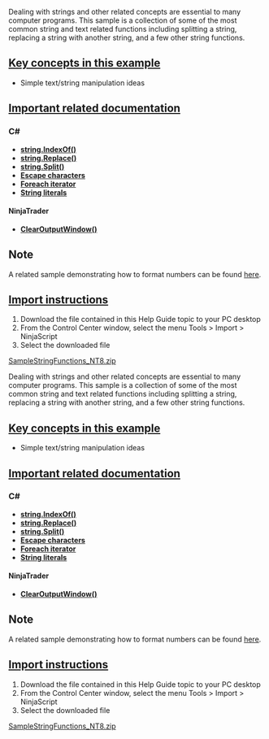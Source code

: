 Dealing with strings and other related concepts are essential to many computer programs. This sample is a collection of some of the most common string and text related functions including splitting a string, replacing a string with another string, and a few other string functions.

## [Key concepts in this example](https://developer.ninjatrader.com/docs/desktop/manipulating_string_objects\#key-concepts-in-this-example)

- Simple text/string manipulation ideas

## [Important related documentation](https://developer.ninjatrader.com/docs/desktop/manipulating_string_objects\#important-related-documentation)

### C\#

- [**string.IndexOf()**](https://learn.microsoft.com/en-us/dotnet/api/system.string.indexof?view=netframework-4.8)
- [**string.Replace()**](https://learn.microsoft.com/en-us/dotnet/api/system.string.replace?view=netframework-4.8)
- [**string.Split()**](https://learn.microsoft.com/en-us/dotnet/api/system.string.split?view=netframework-4.8)
- [**Escape characters**](http://msdn.microsoft.com/en-us/library/h21280bw.aspx)
- [**Foreach iterator**](https://learn.microsoft.com/en-us/dotnet/csharp/language-reference/statements/iteration-statements)
- [**String literals**](https://learn.microsoft.com/en-us/dotnet/csharp/programming-guide/strings/)

#### NinjaTrader

- [**ClearOutputWindow()**](https://developer.ninjatrader.com/docs/desktop/clearoutputwindow)

## Note

A related sample demonstrating how to format numbers can be found [here](https://developer.ninjatrader.com/docs/desktop/formatting_numbers).

## [Import instructions](https://developer.ninjatrader.com/docs/desktop/manipulating_string_objects\#import-instructions)

1. Download the file contained in this Help Guide topic to your PC desktop
2. From the Control Center window, select the menu Tools > Import > NinjaScript
3. Select the downloaded file

[SampleStringFunctions\_NT8.zip](https://ninjatrader.com/support/helpGuides/nt8/samples/SampleStringFunctions_NT8.zip)

Dealing with strings and other related concepts are essential to many computer programs. This sample is a collection of some of the most common string and text related functions including splitting a string, replacing a string with another string, and a few other string functions.

## [Key concepts in this example](https://developer.ninjatrader.com/docs/desktop/manipulating_string_objects\#key-concepts-in-this-example)

- Simple text/string manipulation ideas

## [Important related documentation](https://developer.ninjatrader.com/docs/desktop/manipulating_string_objects\#important-related-documentation)

### C\#

- [**string.IndexOf()**](https://learn.microsoft.com/en-us/dotnet/api/system.string.indexof?view=netframework-4.8)
- [**string.Replace()**](https://learn.microsoft.com/en-us/dotnet/api/system.string.replace?view=netframework-4.8)
- [**string.Split()**](https://learn.microsoft.com/en-us/dotnet/api/system.string.split?view=netframework-4.8)
- [**Escape characters**](http://msdn.microsoft.com/en-us/library/h21280bw.aspx)
- [**Foreach iterator**](https://learn.microsoft.com/en-us/dotnet/csharp/language-reference/statements/iteration-statements)
- [**String literals**](https://learn.microsoft.com/en-us/dotnet/csharp/programming-guide/strings/)

#### NinjaTrader

- [**ClearOutputWindow()**](https://developer.ninjatrader.com/docs/desktop/clearoutputwindow)

## Note

A related sample demonstrating how to format numbers can be found [here](https://developer.ninjatrader.com/docs/desktop/formatting_numbers).

## [Import instructions](https://developer.ninjatrader.com/docs/desktop/manipulating_string_objects\#import-instructions)

1. Download the file contained in this Help Guide topic to your PC desktop
2. From the Control Center window, select the menu Tools > Import > NinjaScript
3. Select the downloaded file

[SampleStringFunctions\_NT8.zip](https://ninjatrader.com/support/helpGuides/nt8/samples/SampleStringFunctions_NT8.zip)